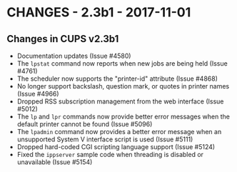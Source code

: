 CHANGES - 2.3b1 - 2017-11-01
============================


Changes in CUPS v2.3b1
----------------------

- Documentation updates (Issue #4580)
- The `lpstat` command now reports when new jobs are being held (Issue #4761)
- The scheduler now supports the "printer-id" attribute (Issue #4868)
- No longer support backslash, question mark, or quotes in printer names
  (Issue #4966)
- Dropped RSS subscription management from the web interface (Issue #5012)
- The `lp` and `lpr` commands now provide better error messages when the default
  printer cannot be found (Issue #5096)
- The `lpadmin` command now provides a better error message when an unsupported
  System V interface script is used (Issue #5111)
- Dropped hard-coded CGI scripting language support (Issue #5124)
- Fixed the `ippserver` sample code when threading is disabled or unavailable
  (Issue #5154)
